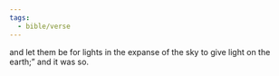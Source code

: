 ```yaml
---
tags:
  - bible/verse
---
```

and let them be for lights in the expanse of the sky to give light on the earth;” and it was so.